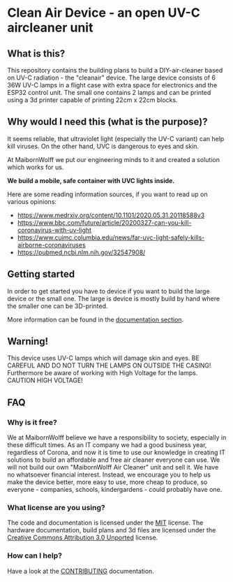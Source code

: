 # Clean Air Device - an open UV-C aircleaner unit

## What is this?

This repository contains the building plans to build a DIY-air-cleaner based on UV-C radiation - the "cleanair" device.
The large device consists of 6 36W UV-C lamps in a flight case with extra space for electronics and the ESP32 control unit. The small one contains 2 lamps and can be printed using a 3d printer capable of printing 22cm x 22cm blocks.

## Why would I need this (what is the purpose)?

It seems reliable, that ultraviolet light (especially the UV-C variant) can help kill viruses.
On the other hand, UVC is dangerous to eyes and skin.


At MaibornWolff we put our engineering minds to it and created a solution which works for us.


__We build a mobile, safe container with UVC lights inside.__

Here are some reading information sources, if you want to read up on various opinions:
* https://www.medrxiv.org/content/10.1101/2020.05.31.20118588v3
* https://www.bbc.com/future/article/20200327-can-you-kill-coronavirus-with-uv-light
* https://www.cuimc.columbia.edu/news/far-uvc-light-safely-kills-airborne-coronaviruses
* https://pubmed.ncbi.nlm.nih.gov/32547908/




## Getting started

In order to get started you have to device if you want to build the large device or the small one. The large is device is mostly build by hand where the smaller one can be 3D-printed.

More information can be found in the [documentation section](documentation/README.md).

## Warning!

This device uses UV-C lamps which will damage skin and eyes. BE CAREFUL AND DO NOT TURN THE LAMPS ON OUTSIDE THE CASING!
Furthermore be aware of working with High Voltage for the lamps. CAUTION HIGH VOLTAGE!

## FAQ

### Why is it free?

We at MaibornWolff believe we have a responsibility to society, especially in these difficult times. As an IT company we had a good business year, regardless of Corona, and now it is time to use our knowledge in creating IT solutions to build an affordable and free air cleaner everyone can use.
We will not build our own "MaibornWolff Air Cleaner" unit and sell it. We have no whatsoever financial interest. Instead, we encourage you to help us make the device better, more easy to use, more cheap to produce, so everyone - companies, schools, kindergardens - could probably have one.

### What license are you using?
The code and documentation is licensed under the [MIT](LICENSE.md) license. The hardware documentation, build plans and 3d files are licensed under the [Creative Commons Attribution 3.0 Unported](cc-by-sa-3.0-unported.txt) license.

### How can I help?

Have a look at the [CONTRIBUTING](CONTRIBUTING.md) documentation.
